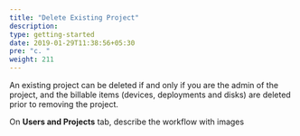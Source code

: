 ```yaml
---
title: "Delete Existing Project"
description:
type: getting-started
date: 2019-01-29T11:38:56+05:30
pre: "c. "
weight: 211
---
```

An existing project can be deleted if and only if you are
the admin of the project, and the billable items (devices,
deployments and disks) are deleted prior to removing the
project.

On **Users and Projects** tab, describe the workflow with images